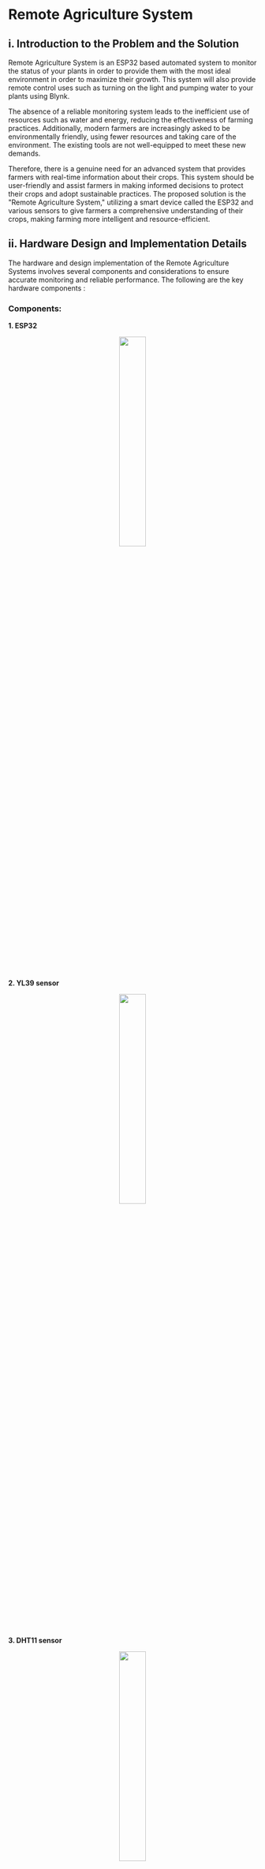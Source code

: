 # Remote Agriculture System


## i. Introduction to the Problem and the Solution

Remote Agriculture System is an ESP32 based automated system to monitor the status of your plants in order to provide them with the most ideal environment in order to maximize their growth. This system will also provide remote control uses such as turning on the light and pumping water to your plants using Blynk.

The absence of a reliable monitoring system leads to the inefficient use of resources such as water and energy, reducing the effectiveness of farming practices. Additionally, modern farmers are increasingly asked to be environmentally friendly, using fewer resources and taking care of the environment. The existing tools are not well-equipped to meet these new demands.

Therefore, there is a genuine need for an advanced system that provides farmers with real-time information about their crops. This system should be user-friendly and assist farmers in making informed decisions to protect their crops and adopt sustainable practices. The proposed solution is the "Remote Agriculture System," utilizing a smart device called the ESP32 and various sensors to give farmers a comprehensive understanding of their crops, making farming more intelligent and resource-efficient.


## ii. Hardware Design and Implementation Details

The hardware and design implementation of the Remote Agriculture Systems involves several components and considerations to ensure accurate monitoring and reliable performance. The following are the key hardware components :

### Components:
**1. ESP32**
<p align="center" width="100%">
    <img width="33%" src="./img/esp32.jpg"> 
</p>

**2. YL39 sensor**
<p align="center" width="100%">
    <img width="33%" src="./img/yl39.jpg"> 
</p>

**3. DHT11 sensor**
<p align="center" width="100%">
    <img width="33%" src="./img/dht11.jpg"> 
</p>

**4. 2 LEDs**
<p align="center" width="100%">
    <img width="33%" src="./img/led.jpg"> 
</p>

**5. LDR Module**
<p align="center" width="100%">
    <img width="33%" src="./img/led.jpg"> 
</p>

**6. Water Pump**
<p align="center" width="100%">
    <img width="33%" src="./img/waterpump.jpg"> 
</p>


Sensors:

**a. YL39:** A moisture sensor YL39 is used to measure the moisture level in the soil or growing medium.

**b. DHT11:** A temperature and humidity sensor, such as the DHT series sensor, is utilized to measure ambient temperature and humidity. 

**c. LDR:** A light-dependent resistor (LDR) is used to measure the intensity of light in the plant's environment. 

Project Schematic : 


## iii. Network Infrastructure

Describe the network architecture used in your project. Include information about how different components communicate with each other. Highlight any networking protocols or technologies used.

## iv. Software Implementation Details

Discuss the software aspects of your project. This includes the programming languages, frameworks, and libraries used. Provide instructions on how to set up and run the software.

## v. Test Results and Performance Evaluation

All individual components pass the unit testing phase successfully, YL39 moisture sensor is able to pick up accurate moisture level readings, the LDR can catch light reading pretty accurately, DHT11 can accurately update temperature in real time. And each LED and water pump is working as expected as well.

<p align="center" width="100%">
    <img width="33%" src="./img/unittesting.png"> 
</p>

The integration testing phase verified that the components of the Remote Agriculture System were effectively integrated. Data flow between modules was smooth, and the system provided accurate and real-time readings of environmental parameters for the plant such as its temperature, soil moisture, and the light reading.

<p align="center" width="100%">
    <img width="33%" src="./img/integrationtesting.png"> 
</p>

During the user acceptance testing, the Remote Agriculture System exhibited successful performance when all the components were connected and operated together, simulating a real-world environment. The system effectively produced accurate readings, displaying the environmental temperature on Blynk. Additionally, the moisture level and light level were successfully presented on the display, as evidenced by the status indicators. This outcome affirms the system's capability to provide relevant and reliable data in diverse environmental conditions.

| Status |  LED 1  | LED 2    | Pump   |
| ------ | ------- | -------- | ------ |
| M / B  | OFF     | OFF      | OFF    |
| M / G  | OFF     | ON       | OFF    |
| D / B  | ON      | OFF      | ON     |
| D / G  | ON      | ON       | ON     |

Notes:
* M = Moist
* D = Dry
* B = Bright
* G = Gelap

## vi. Conclusion and Future Work

Remarkably, the system effectively fulfilled its primary objective of automating agriculture monitoring, delivering dependable measurements of crucial parameters like moisture levels, temperature, and light level. User acceptance testing garnered positive feedback, indicating a high level of accuracy. The impact of the system extends to improved agricultural practices, significant time savings, and a notable reduction in the risks associated with plant damage.

### Future Work
Remote Agriculture System even though already fulfilled it's primary goals, but it can still improve further such as : 
1. Upscale the project so it can accommodate bigger farms.
2. Incorpration more control over the system such as turning on the light manually and pouring water manually.


# How to Run

Include instructions on how to set up and run your project. List any dependencies and provide step-by-step guidance for users or developers who want to try your solution.

# Contributors

* Muhammad Farrel Mirawan		        2106731554
* Jeremy Ganda Pandapotan				    2106731573
* Handaneswari Pramudhyta Imanda		2106731346
* Sulthan Satrya Yudha Darmawan			2106731560
  
